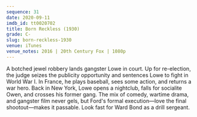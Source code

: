 ```yaml
---
sequence: 31
date: 2020-09-11
imdb_id: tt0020702
title: Born Reckless (1930)
grade: C-
slug: born-reckless-1930
venue: iTunes
venue_notes: 2016 | 20th Century Fox | 1080p
---
```


A botched jewel robbery lands gangster Lowe in court. Up for re-election, the judge seizes the publicity opportunity and sentences Lowe to fight in World War I. In France, he plays baseball, sees some action, and returns a war hero. Back in New York, Lowe opens a nightclub, falls for socialite Owen, and crosses his former gang. The mix of comedy, wartime drama, and gangster film never gels, but Ford's formal execution—love the final shootout—makes it passable. Look fast for Ward Bond as a drill sergeant.
